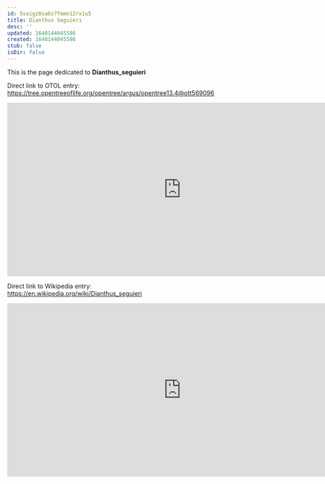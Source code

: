 ```yaml
---
id: 5soigz8sa6z7fmmn12rx1u5
title: Dianthus Seguieri
desc: ''
updated: 1648144045586
created: 1648144045586
stub: false
isDir: false
---
```

This is the page dedicated to **Dianthus_seguieri**


Direct link to OTOL entry: https://tree.opentreeoflife.org/opentree/argus/opentree13.4@ott569096



<html>
    <body>
    <iframe src="https://tree.opentreeoflife.org/opentree/argus/opentree13.4@ott569096"
    width="800" height="400" frameborder="0" allowfullscreen> </iframe>
    </body>
</html>
    


Direct link to Wikipedia entry: https://en.wikipedia.org/wiki/Dianthus_seguieri



<html>
    <body>
    <iframe src="https://en.wikipedia.org/wiki/Dianthus_seguieri"
    width="800" height="400" frameborder="0" allowfullscreen> </iframe>
    </body>
</html>
    
